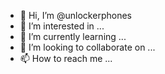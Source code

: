- 👋 Hi, I’m @unlockerphones
- 👀 I’m interested in ...
- 🌱 I’m currently learning ...
- 💞️ I’m looking to collaborate on ...
- 📫 How to reach me ...

<!---
unlockerphones/unlockerphones is a ✨ special ✨ repository because its `README.md` (this file) appears on your GitHub profile.
You can click the Preview link to take a look at your changes.
--->
